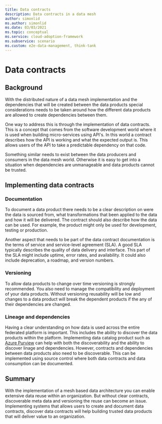 ```yaml
---
title: Data contracts
description: Data contracts in a data mesh
author: simonlid
ms.author: simonlid
ms.date: 03/03/2021
ms.topic: conceptual
ms.service: cloud-adoption-framework
ms.subservice: scenario
ms.custom: e2e-data-management, think-tank
---
```


# Data contracts

## Background

With the distributed nature of a data mesh implementation and the dependencies that will be created between the data products special considerations needs to be taken around how the different data products are allowed to create dependencies between them.

One way to address this is through the implementation of data contracts. This is a concept that comes from the software development world where it is used when building micro-services using API's. In this world a contract describes how the API is working and what the expected output is. This allows users of the API to take a predictable dependency on that code.

Something similar needs to exist between the data producers and consumers in the data mesh world. Otherwise it is easy to get into a situation when dependencies are unmanageable and data products cannot be trusted.

## Implementing data contracts

### Documentation

To document a data product there needs to be a clear description on were the data is sourced from, what transformations that been applied to the data and how it will be delivered. The contract should also describe how the data can be used. For example, the product might only be used for development, testing or production.

Another aspect that needs to be part of the data contract documentation is the terms of service and service-level agreement (SLA). A good SLA typically describes the quality of data delivery and interface. This part of the SLA might include uptime, error rates, and availability. It could also include deprecation, a roadmap, and version numbers.

### Versioning

To allow data products to change over time versioning is strongly recommended. You also need to manage the compatibility and deployment of your data products. Without versioning reusability will be low and changes to a data product will break the dependent products if the any of their dependencies are changed.

### Lineage and dependencies

Having a clear understanding on how data is used across the entire federated platform is important. This includes the ability to discover the data products within the platform. Implementing data catalog product such as [Azure Purview](/azure/purview/) can help with both the discoverability and the ability to discover linage and dependencies. However, contracts and dependencies between data products also need to be discoverable. This can be implemented using source control where both data contracts and data consumption can be documented.

## Summary

With the implementation of a mesh based data architecture you can enable extensive data reuse within an organization. But without clear contracts, discoverable meta data and versioning the reuse can become an issue. Implementing systems that allows users to create and document data contracts, discover data contracts will help building trusted data products that will deliver value to an organization.
